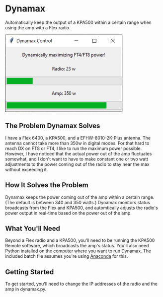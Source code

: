 # Dynamax

Automatically keep the output of a KPA500 within a certain range when using the amp with a Flex radio.

![Screenshot](dynamax.png)

## The Problem Dynamax Solves

I have a Flex 6400, a KPA500, and a EFHW-8010-2K-Plus antenna. The antenna cannot take more than 350w in digital modes. For that hard to reach DX on FT8 or FT4, I like to run the maximum power possible. However, I have noticed that the actual power out of the amp fluctuates somewhat, and I don't want to have to make constant one or two watt adjustments to the power coming out of the radio to stay near the max without exceeding it. 

## How It Solves the Problem

Dynamax keeps the power coming out of the amp within a certain range. (The default is between 340 and 350 watts.) Dynamax monitors status broadcasts from the Flex and KPA500, and automtically adjusts the radio's power output in real-time based on the power out of the amp.

## What You'll Need

Beyond a Flex radio and a KPA500, you'll need to be running the KPA500 Remote software, which broadcasts the amp's status. You'll also need Python installed on the computer where you want to run Dynamax. The included batch file assumes you're using [Anaconda](https://www.anaconda.com/download) for this.

## Getting Started

To get started, you'll need to change the IP addresses of the radio and the amp in dynamax.py.
